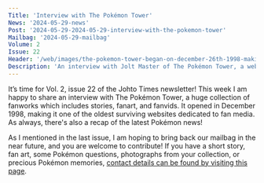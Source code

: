 ```yaml
---
Title: 'Interview with The Pokémon Tower'
News: '2024-05-29-news'
Post: '2024-05-29-2024-05-29-interview-with-the-pokemon-tower'
Mailbag: '2024-05-29-mailbag'
Volume: 2
Issue: 22
Header: '/web/images/the-pokemon-tower-began-on-december-26th-1998-making-it-one-of-the-longest-running-websites-for-poke.png'
Description: 'An interview with Jolt Master of The Pokémon Tower, a website which began in December 1998, and continues to host a huge collection of Pokémon fan works. Plus, a recap of the latest Pokémon news'
---
```

It’s time for Vol. 2, issue 22 of the Johto Times newsletter! This week I am happy to share an interview with The Pokémon Tower, a huge collection of fanworks which includes stories, fanart, and fanvids. It opened in December 1998, making it one of the oldest surviving websites dedicated to fan media. As always, there's also a recap of the latest Pokémon news!  
  
As I mentioned in the last issue, I am hoping to bring back our mailbag in the near future, and you are welcome to contribute! If you have a short story, fan art, some Pokémon questions, photographs from your collection, or precious Pokémon memories, [contact details can be found by visiting this page](https://johto.substack.com/s/mailbag).